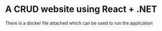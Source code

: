 # A CRUD website using React + .NET

There is a docker file attached which can be used to run the application
